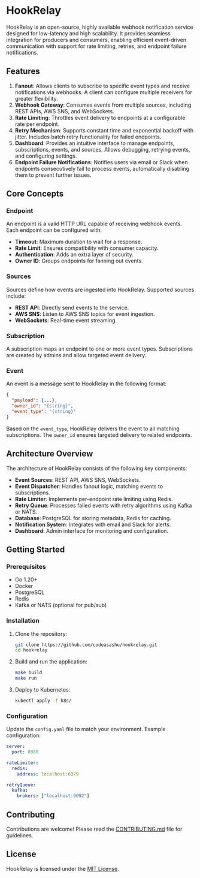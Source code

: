 # HookRelay

HookRelay is an open-source, highly available webhook notification service designed for low-latency and high scalability. It provides seamless integration for producers and consumers, enabling efficient event-driven communication with support for rate limiting, retries, and endpoint failure notifications.

## Features

1. **Fanout**: Allows clients to subscribe to specific event types and receive notifications via webhooks. A client can configure multiple receivers for greater flexibility.
2. **Webhook Gateway**: Consumes events from multiple sources, including REST APIs, AWS SNS, and WebSockets.
3. **Rate Limiting**: Throttles event delivery to endpoints at a configurable rate per endpoint.
4. **Retry Mechanism**: Supports constant time and exponential backoff with jitter. Includes batch retry functionality for failed endpoints.
5. **Dashboard**: Provides an intuitive interface to manage endpoints, subscriptions, events, and sources. Allows debugging, retrying events, and configuring settings.
6. **Endpoint Failure Notifications**: Notifies users via email or Slack when endpoints consecutively fail to process events, automatically disabling them to prevent further issues.

## Core Concepts

### Endpoint

An endpoint is a valid HTTP URL capable of receiving webhook events. Each endpoint can be configured with:

- **Timeout**: Maximum duration to wait for a response.
- **Rate Limit**: Ensures compatibility with consumer capacity.
- **Authentication**: Adds an extra layer of security.
- **Owner ID**: Groups endpoints for fanning out events.

### Sources

Sources define how events are ingested into HookRelay. Supported sources include:

- **REST API**: Directly send events to the service.
- **AWS SNS**: Listen to AWS SNS topics for event ingestion.
- **WebSockets**: Real-time event streaming.

### Subscription

A subscription maps an endpoint to one or more event types. Subscriptions are created by admins and allow targeted event delivery.

### Event

An event is a message sent to HookRelay in the following format:

```json
{
  "payload": {...},
  "owner_id": "{string}",
  "event_type": "{string}"
}
```

Based on the `event_type`, HookRelay delivers the event to all matching subscriptions. The `owner_id` ensures targeted delivery to related endpoints.

## Architecture Overview

The architecture of HookRelay consists of the following key components:

- **Event Sources**: REST API, AWS SNS, WebSockets.
- **Event Dispatcher**: Handles fanout logic, matching events to subscriptions.
- **Rate Limiter**: Implements per-endpoint rate limiting using Redis.
- **Retry Queue**: Processes failed events with retry algorithms using Kafka or NATS.
- **Database**: PostgreSQL for storing metadata, Redis for caching.
- **Notification System**: Integrates with email and Slack for alerts.
- **Dashboard**: Admin interface for monitoring and configuration.

## Getting Started

### Prerequisites

- Go 1.20+
- Docker
- PostgreSQL
- Redis
- Kafka or NATS (optional for pub/sub)

### Installation

1. Clone the repository:

   ```bash
   git clone https://github.com/codeasashu/hookrelay.git
   cd hookrelay
   ```

2. Build and run the application:

   ```bash
   make build
   make run
   ```

3. Deploy to Kubernetes:
   ```bash
   kubectl apply -f k8s/
   ```

### Configuration

Update the `config.yaml` file to match your environment. Example configuration:

```yaml
server:
  port: 8080

rateLimiter:
  redis:
    address: localhost:6379

retryQueue:
  kafka:
    brokers: ["localhost:9092"]
```

## Contributing

Contributions are welcome! Please read the [CONTRIBUTING.md](CONTRIBUTING.md) file for guidelines.

## License

HookRelay is licensed under the [MIT License](LICENSE).
